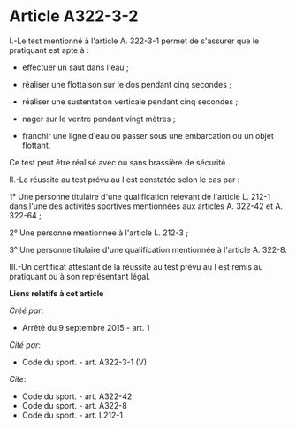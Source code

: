 # Article A322-3-2

I.-Le test mentionné à l'article A. 322-3-1 permet de s'assurer que le pratiquant est apte à :

- effectuer un saut dans l'eau ;

- réaliser une flottaison sur le dos pendant cinq secondes ;

- réaliser une sustentation verticale pendant cinq secondes ;

- nager sur le ventre pendant vingt mètres ;

- franchir une ligne d'eau ou passer sous une embarcation ou un objet flottant. 

Ce test peut être réalisé avec ou sans brassière de sécurité. 

II.-La réussite au test prévu au I est constatée selon le cas par : 

1° Une personne titulaire d'une qualification relevant de l'article L. 212-1 dans l'une des activités sportives mentionnées
aux articles A. 322-42 et A. 322-64 ; 

2° Une personne mentionnée à l'article L. 212-3 ; 

3° Une personne titulaire d'une qualification mentionnée à l'article A. 322-8. 

III.-Un certificat attestant de la réussite au test prévu au I est remis au pratiquant ou à son représentant légal.

**Liens relatifs à cet article**

_Créé par_:

  - Arrêté du 9 septembre 2015 - art. 1

_Cité par_:

  - Code du sport. - art. A322-3-1 (V)

_Cite_:

  - Code du sport. - art. A322-42
  - Code du sport. - art. A322-8
  - Code du sport. - art. L212-1
